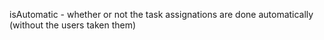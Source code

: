 isAutomatic - whether or not the task assignations are done automatically (without the users taken them)